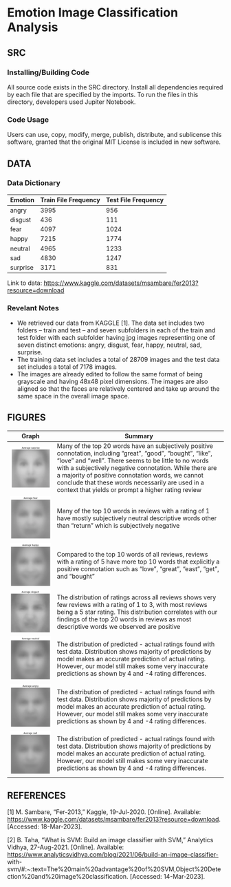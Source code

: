 # Emotion Image Classification Analysis

## SRC

### Installing/Building Code
All source code exists in the SRC directory. Install all dependencies required by each file that are specified by the imports.
To run the files in this directory, developers used Jupiter Notebook.

### Code Usage
Users can use, copy, modify, merge, publish, distribute, and sublicense this software, granted that the original MIT License is included in new software.

## DATA

### Data Dictionary
Emotion  | Train File Frequency  |  Test File Frequency
------------- | ------------- | -------------
 angry | 3995 | 956
 disgust | 436 | 111
 fear |  4097 | 1024
 happy| 7215 | 1774
 neutral | 4965 | 1233
 sad | 4830 | 1247
 surprise | 3171 | 831

Link to data: https://www.kaggle.com/datasets/msambare/fer2013?resource=download 

### Revelant Notes
- We retrieved our data from KAGGLE [1]. The data set includes two folders – train and test – and seven subfolders in each of the train and test folder with each subfolder having jpg images representing one of seven distinct emotions: angry, disgust, fear, happy, neutral, sad, surprise. 
- The training data set includes a total of 28709 images and the test data set includes a total of 7178 images. 
- The images are already edited to follow the same format of being grayscale and having 48x48 pixel dimensions. The images are also aligned so that the faces are relatively centered and take up around the same space in the overall image space.


## FIGURES
Graph | Summary
------------- | -------------
![alt text](https://github.com/nikhil-R-A/dsp2/blob/main/FIGURES/average_surprise.png?raw=true) | Many of the top 20 words have an subjectively positive connotation, including “great”, “good”, “bought”, “like”, “love” and “well”. There seems to be little to no words with a subjectively negative connotation. While there are a majority of positive connotation words, we cannot conclude that these words necessarily are used in a context that yields or prompt a higher rating review
![alt text](https://github.com/nikhil-R-A/dsp2/blob/main/FIGURES/average_fear.png?raw=true) | Many of the top 10 words in reviews with a rating of 1 have mostly subjectively neutral descriptive words other than “return” which is subjectively negative
![alt text](https://github.com/nikhil-R-A/dsp2/blob/main/FIGURES/average_happy.png?raw=true) | Compared to the top 10 words of all reviews, reviews with a rating of 5 have more top 10 words that explicitly a positive connotation such as “love”, “great”, “east”, “get”, and “bought”
![alt text](https://github.com/nikhil-R-A/dsp2/blob/main/FIGURES/average_disgust.png?raw=true) | The distribution of ratings across all reviews shows very few reviews with a rating of 1 to 3, with most reviews being a 5 star rating. This distribution correlates with our findings of the top 20 words in reviews as most descriptive words we observed are positive
![alt text](https://github.com/nikhil-R-A/dsp2/blob/main/FIGURES/average_neutral.png?raw=true) | The distribution of predicted - actual ratings found with test data. Distribution shows majority of predictions by model makes an accurate prediction of actual rating. However, our model still makes some very inaccurate predictions as shown by 4 and -4 rating differences.
![alt text](https://github.com/nikhil-R-A/dsp2/blob/main/FIGURES/average_angry.png?raw=true) | The distribution of predicted - actual ratings found with test data. Distribution shows majority of predictions by model makes an accurate prediction of actual rating. However, our model still makes some very inaccurate predictions as shown by 4 and -4 rating differences.
![alt text](https://github.com/nikhil-R-A/dsp2/blob/main/FIGURES/average_sad.png?raw=true) | The distribution of predicted - actual ratings found with test data. Distribution shows majority of predictions by model makes an accurate prediction of actual rating. However, our model still makes some very inaccurate predictions as shown by 4 and -4 rating differences.





## REFERENCES
[1] 	M. Sambare, “Fer-2013,” Kaggle, 19-Jul-2020. [Online]. Available:				https://www.kaggle.com/datasets/msambare/fer2013?resource=download.			[Accessed: 18-Mar-2023]. 

[2]	B. Taha, “What is SVM: Build an image classifier with SVM,” Analytics Vidhya,		27-Aug-2021. [Online]. Available:									https://www.analyticsvidhya.com/blog/2021/06/build-an-image-classifier-	
with-svm/#:~:text=The%20main%20advantage%20of%20SVM,Object%20Detection%20and%20image%20classification. [Accessed: 14-Mar-2023]. 

